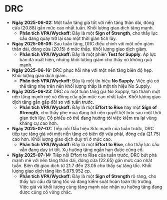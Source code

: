 # DRC

- **Ngày 2025-06-02:** Một tuần tăng giá tốt với nến tăng thân dài, đóng cửa (20.88) gần mức cao nhất tuần. Khối lượng giao dịch tăng mạnh.
    - **Phân tích VPA/Wyckoff:** Đây là một **Sign of Strength**, cho thấy lực cầu đang quay trở lại sau một thời gian tích lũy.
- **Ngày 2025-06-09:** Sau tuần tăng, DRC điều chỉnh với một nến giảm thân dài, đóng cửa (20.15) ở mức thấp. Khối lượng giao dịch giảm.
    - **Phân tích VPA/Wyckoff:** Đây là một phiên **Test for Supply**. Áp lực bán đã xuất hiện, nhưng khối lượng giảm cho thấy nó không quá mạnh.
- **Ngày 2025-06-16:** DRC phục hồi nhẹ với một nến tăng biên độ hẹp. Khối lượng giao dịch giảm.
    - **Phân tích VPA/Wyckoff:** Đây là một tín hiệu **No Supply**. Việc giá có thể tăng nhẹ trên nền khối lượng thấp là một tín hiệu No Supply.
- **Ngày 2025-06-23:** DRC có một tuần tăng giá No Supply, tạo thành một nến tăng mạnh mẽ và đóng cửa gần mức cao nhất tuần. Khối lượng giao dịch tăng gần gấp đôi so với tuần trước.
    - **Phân tích VPA/Wyckoff:** Đây là một **Effort to Rise** hay một **Sign of Strength**, cho thấy phe mua đang trở nên quyết liệt hơn sau một thời gian tích lũy. Cổ phiếu có thể đang hướng tới việc kiểm tra lại vùng kháng cự cao hơn.
- **Ngày 2025-07-07:** Tiếp nối Dấu hiệu Sức mạnh của tuần trước, DRC tiếp tục tăng giá với một nến tăng có biên độ vừa phải, đóng cửa (21.75) cao hơn. Khối lượng giao dịch duy trì ở mức cao.
    - **Phân tích VPA/Wyckoff:** Đây là một **Effort to Rise**, cho thấy lực cầu vẫn đang duy trì tốt. Xu hướng tăng ngắn hạn được củng cố.
- **Ngày 2025-07-14:** Tiếp nối Effort to Rise của tuần trước, DRC bứt phá mạnh mẽ với nến tăng thân dài, đóng cửa (22.65) gần mức cao nhất tuần. Biên độ giao dịch từ 21.7 đến 23.05 cho thấy sự tăng tốc. Khối lượng giao dịch tăng lên 5.875.952 cp.
    - **Phân tích VPA/Wyckoff:** Đây là một **Sign of Strength** rõ ràng, cho thấy lực cầu đã tăng tốc và đang kiểm soát hoàn toàn thị trường. Việc giá và khối lượng cùng tăng mạnh xác nhận xu hướng tăng đang được củng cố vững chắc.


